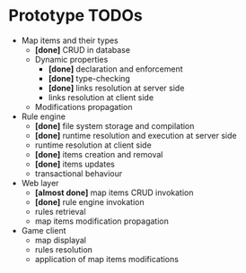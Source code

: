 # Prototype TODOs

- Map items and their types
    - **[done]** CRUD in database
    - Dynamic properties
        - **[done]** declaration and enforcement 
        - **[done]** type-checking
        - **[done]** links resolution at server side
        - links resolution at client side
    - Modifications propagation
- Rule engine 
    - **[done]** file system storage and compilation
    - **[done]** runtime resolution and execution at server side
    - runtime resolution at client side
    - **[done]** items creation and removal
    - **[done]** items updates
    - transactional behaviour
- Web layer
    - **[almost done]** map items CRUD invokation
    - **[done]** rule engine invokation
    - rules retrieval
    - map items modification propagation
- Game client
    - map displayal
    - rules resolution
    - application of map items modifications 